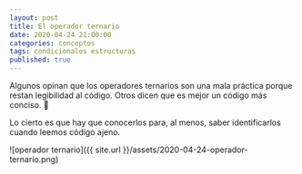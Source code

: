 ```yaml
---
layout: post
title: El operador ternario
date: 2020-04-24 21:00:00
categories: conceptos
tags: condicionales estructuras
published: true
---
```



Algunos opinan que los operadores ternarios son una mala práctica porque restan legibilidad al código. Otros dicen que es mejor un código más conciso. 🤨

Lo cierto es que hay que conocerlos para, al menos, saber identificarlos cuando leemos código ajeno.


![operador ternario]({{ site.url }}/assets/2020-04-24-operador-ternario.png)
